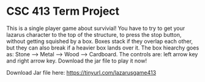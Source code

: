 # CSC 413 Term Project 

This is a single player game about survivial! You have to try to get your lazarus character to the top of the structure, to press the stop button, without getting squished by a box. Boxes stack if they overlap each other, but they can also break if a heavier box lands over it. The box hiearchy goes as: Stone --> Metal --> Wood --> Cardboard. The controls are: left arrow key and right arrow key. Download the jar file to play it now!

Download Jar file here: https://tinyurl.com/lazarusgame413	
